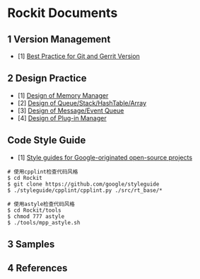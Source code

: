 # Rockit Documents

## 1 Version Management

- [1] [Best Practice for Git and Gerrit Version](./V11-git-gerrit-version.md)

## 2 Design Practice

- [1] [Design of Memory Manager](./V21-design-mem-manager.md)
- [2] [Design of Queue/Stack/HashTable/Array](./V22-design-container.md)
- [3] [Design of Message/Event Queue](./V23-design-event-queue.md)
- [4] [Design of Plug-in Manager](./V24-plug-in-manager.md)

## Code Style Guide

- [1] [Style guides for Google-originated open-source projects](https://github.com/google/styleguide)

```
# 使用cpplint检查代码风格
$ cd Rockit
$ git clone https://github.com/google/styleguide
$ ./styleguide/cpplint/cpplint.py ./src/rt_base/*

# 使用astyle检查代码风格
$ cd Rockit/tools
$ chmod 777 astyle
$ ./tools/mpp_astyle.sh
```

## 3 Samples

## 4 References
